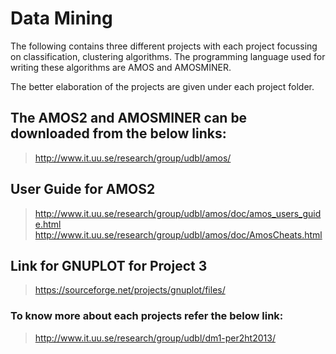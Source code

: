 # Data Mining 

The following contains three different projects with each project focussing on classification, clustering algorithms. The programming 
language used for writing these algorithms are AMOS and AMOSMINER. 

The better elaboration of the projects are given under each project folder.

## The AMOS2 and AMOSMINER can be downloaded from the below links:
>http://www.it.uu.se/research/group/udbl/amos/


## User Guide for AMOS2
>http://www.it.uu.se/research/group/udbl/amos/doc/amos_users_guide.html
>http://www.it.uu.se/research/group/udbl/amos/doc/AmosCheats.html

## Link for GNUPLOT for Project 3
>https://sourceforge.net/projects/gnuplot/files/


### To know more about each projects refer the below link:
>http://www.it.uu.se/research/group/udbl/dm1-per2ht2013/
